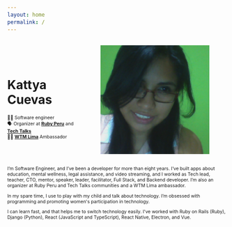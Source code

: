 ```yaml
---
layout: home
permalink: /
---
```


<div style="display: flex; align-items: center; justify-content: space-between;">
  <div>
    <h1>Kattya Cuevas</h1>
    <div style="font-size: 0.75em;display: flex;flex-direction: column;">
      <span>👩‍💻 Software engineer</span>
      <span>🗣️ Organizer at <a href="http://rubyperu.dev"><strong>Ruby Peru</strong></a> and <a href="https://techtalks.pe"><strong>Tech Talks</strong></a></span>
      <span>👩‍🔧 <a href="https://twitter.com/WTMLima"><strong>WTM Lima</strong></a> Ambassador</span>
    </div>
  </div>

  <figure style="max-width: 250px">
    <img src="/assets/images/bio-photo.png" alt="Kattya Cuevas">
  </figure> 
</div>

<p style="font-size: 0.75em;">
I’m Software Engineer, and I’ve been a developer for more than eight years.
I’ve built apps about education, mental wellness, legal assistance, and video streaming, and I worked as Tech lead, teacher, CTO, mentor, speaker, leader, facilitator, Full Stack, and Backend developer.
I’m also an organizer at Ruby Peru and Tech Talks communities and a WTM Lima ambassador.
</p>
<p style="font-size: 0.75em;">
In my spare time, I use to play with my child and talk about technology.
I’m obsessed with programming and promoting women's participation in technology.
</p>
<p style="font-size: 0.75em;">
I can learn fast, and that helps me to switch technology easily.
I've worked with Ruby on Rails (Ruby), Django (Python), React (JavaScript and TypeScript), React Native, Electron, and Vue.
</p>


<script data-name="BMC-Widget" data-cfasync="false" src="https://cdnjs.buymeacoffee.com/1.0.0/widget.prod.min.js" data-id="KattyaCuevas" data-description="Support me on Buy me a coffee!" data-message="" data-color="#40DCA5" data-position="Right" data-x_margin="18" data-y_margin="18"></script>
